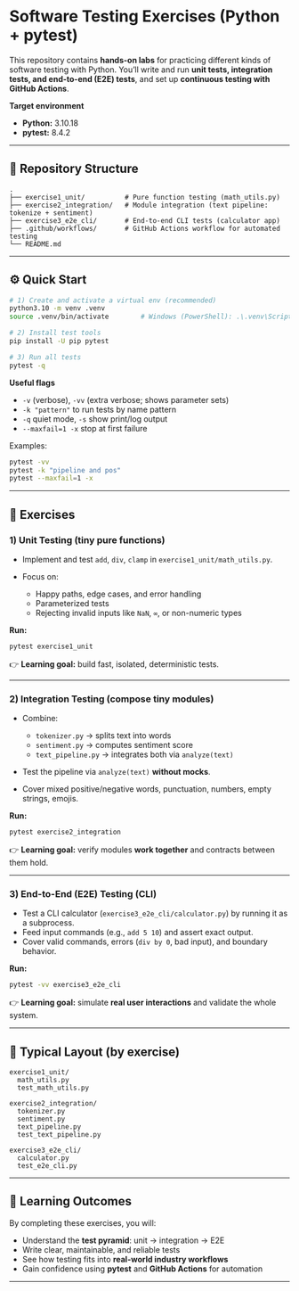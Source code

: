 # Software Testing Exercises (Python + pytest)

This repository contains **hands-on labs** for practicing different kinds of software testing with Python.
You’ll write and run **unit tests, integration tests, and end-to-end (E2E) tests**, and set up **continuous testing with GitHub Actions**.

**Target environment**

* **Python:** 3.10.18
* **pytest:** 8.4.2

---

## 📂 Repository Structure

```
.
├── exercise1_unit/          # Pure function testing (math_utils.py)
├── exercise2_integration/   # Module integration (text pipeline: tokenize + sentiment)
├── exercise3_e2e_cli/       # End-to-end CLI tests (calculator app)
├── .github/workflows/       # GitHub Actions workflow for automated testing
└── README.md
```

---

## ⚙️ Quick Start

```bash
# 1) Create and activate a virtual env (recommended)
python3.10 -m venv .venv
source .venv/bin/activate        # Windows (PowerShell): .\.venv\Scripts\Activate.ps1

# 2) Install test tools
pip install -U pip pytest

# 3) Run all tests
pytest -q
```

**Useful flags**

* `-v` (verbose), `-vv` (extra verbose; shows parameter sets)
* `-k "pattern"` to run tests by name pattern
* `-q` quiet mode, `-s` show print/log output
* `--maxfail=1 -x` stop at first failure

Examples:

```bash
pytest -vv
pytest -k "pipeline and pos"
pytest --maxfail=1 -x
```

---

## 🧪 Exercises

### 1) Unit Testing (tiny pure functions)

* Implement and test `add`, `div`, `clamp` in `exercise1_unit/math_utils.py`.
* Focus on:

  * Happy paths, edge cases, and error handling
  * Parameterized tests
  * Rejecting invalid inputs like `NaN`, `∞`, or non-numeric types

**Run:**

```bash
pytest exercise1_unit
```

👉 **Learning goal:** build fast, isolated, deterministic tests.

---

### 2) Integration Testing (compose tiny modules)

* Combine:

  * `tokenizer.py` → splits text into words
  * `sentiment.py` → computes sentiment score
  * `text_pipeline.py` → integrates both via `analyze(text)`
* Test the pipeline via `analyze(text)` **without mocks**.
* Cover mixed positive/negative words, punctuation, numbers, empty strings, emojis.

**Run:**

```bash
pytest exercise2_integration
```

👉 **Learning goal:** verify modules **work together** and contracts between them hold.

---

### 3) End-to-End (E2E) Testing (CLI)

* Test a CLI calculator (`exercise3_e2e_cli/calculator.py`) by running it as a subprocess.
* Feed input commands (e.g., `add 5 10`) and assert exact output.
* Cover valid commands, errors (`div by 0`, bad input), and boundary behavior.

**Run:**

```bash
pytest -vv exercise3_e2e_cli
```

👉 **Learning goal:** simulate **real user interactions** and validate the whole system.

---

## 🧱 Typical Layout (by exercise)

```
exercise1_unit/
  math_utils.py
  test_math_utils.py

exercise2_integration/
  tokenizer.py
  sentiment.py
  text_pipeline.py
  test_text_pipeline.py

exercise3_e2e_cli/
  calculator.py
  test_e2e_cli.py
```

---

## 🎯 Learning Outcomes

By completing these exercises, you will:

* Understand the **test pyramid**: unit → integration → E2E
* Write clear, maintainable, and reliable tests
* See how testing fits into **real-world industry workflows**
* Gain confidence using **pytest** and **GitHub Actions** for automation

---
